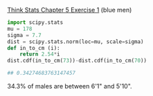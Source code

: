 [Think Stats Chapter 5 Exercise 1](http://greenteapress.com/thinkstats2/html/thinkstats2006.html#toc50) (blue men)

```python
import scipy.stats
mu = 178
sigma = 7.7
dist = scipy.stats.norm(loc=mu, scale=sigma)
def in_to_cm (i):
    return 2.54*i
dist.cdf(in_to_cm(73))-dist.cdf(in_to_cm(70))

## 0.34274683763147457
```

34.3% of males are between 6'1" and 5'10". 
